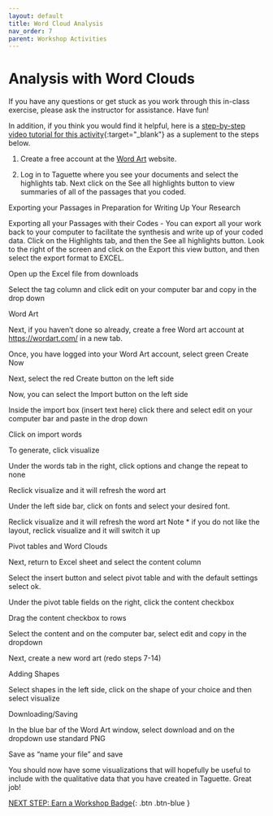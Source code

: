```yaml
---
layout: default
title: Word Cloud Analysis
nav_order: 7
parent: Workshop Activities
---
```

# Analysis with Word Clouds

If you have any questions or get stuck as you work through this in-class exercise, please ask the instructor for assistance.  Have fun!

In addition, if you think you would find it helpful, here is a [step-by-step video tutorial for this activity](https://www.youtube.com/watch?v=k4P-VNo7ozU){:target="_blank"} as a suplement to the steps below.

1. Create a free account at the [Word Art](https://wordart.com/) website. 

2. Log in to Taguette where you see your documents and select the highlights tab.
Next click on the See all highlights button to view summaries of all of the passages that you coded.


Exporting your Passages in Preparation for Writing Up Your Research


Exporting all your Passages with their Codes - You can export all your work back to your computer to facilitate the synthesis and write up of your coded data.
Click on the Highlights tab, and then the See all highlights button.
Look to the right of the screen and click on the Export this view button, and then select the export format to EXCEL.

Open up the Excel file from downloads

Select the tag column and click edit on your computer bar and copy in the drop down

Word Art



Next, if you haven’t done so already, create a free  Word art account at https://wordart.com/  in a new tab.

Once, you have logged into your Word Art account, select green Create Now

Next, select the red Create button on the left side


Now, you can select the Import button on the left side


Inside the import box (insert text here) click there and select edit on your computer bar and paste in the drop down

Click on import words


To generate, click visualize

Under the words tab in the right, click options and change the repeat to none

Reclick visualize and it will refresh the word art

Under the left side bar, click on fonts and select your desired font.

Reclick visualize and it will refresh the word art
Note * if you do not like the layout, reclick visualize and it will switch it up


Pivot tables and Word Clouds


Next, return to Excel sheet and select the content column

Select the insert button and select pivot table and with the default settings select ok.



Under the pivot table fields on the right, click the content checkbox

Drag the content checkbox to rows

Select the content and on the computer bar, select edit and copy in the dropdown

Next, create a new word art (redo steps 7-14)

Adding Shapes














Select shapes in the left side, click on the shape of your choice and then select visualize

Downloading/Saving


In the blue bar of the Word Art window, select download and on the dropdown use standard PNG




Save as “name your file” and save



You should now have some visualizations that will hopefully be useful to include with the qualitative data that you have created in Taguette.  Great job!

[NEXT STEP: Earn a Workshop Badge](informal-credentials.html){: .btn .btn-blue }
